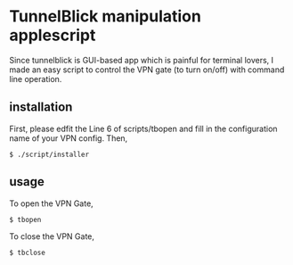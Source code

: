 # TunnelBlick manipulation applescript

Since tunnelblick is GUI-based app which is painful for terminal lovers, I made an easy script to control the VPN gate (to turn on/off) with command line operation.

## installation

First, please edfit the Line 6 of scripts/tbopen and fill in the configuration name of your VPN config.
Then, 

```
$ ./script/installer
```

## usage
To open the VPN Gate, 

```
$ tbopen
```


To close the VPN Gate, 

```
$ tbclose
```

